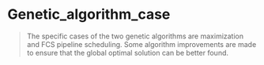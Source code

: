# Genetic_algorithm_case
> The specific cases of the two genetic algorithms are maximization and FCS pipeline scheduling. Some algorithm improvements are made to ensure that the global optimal solution can be better found.
